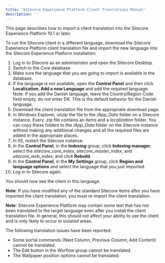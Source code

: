 ```yaml
---
title: 'Sitecore Experience Platform Client Translations Manual'
description: ''
---
```


This page describes how to import a client translation into the Sitecore Experience Platform 10.1 or later.

To run the Sitecore client in a different language, download the Sitecore Experience Platform client translation file and import the new language into the Sitecore Experience Platform installation:

1. Log in to Sitecore as an administrator and open the Sitecore Desktop.
2. Switch to the _Core_ database.
3. Make sure the language that you are going to import is available in the database.
4. If the language is not available, open the **Control Panel** and then click **Localization**, **Add a new Language** and add the required language. Note: If you add the Danish language, leave the Country/Region Code field empty, do not enter DK. This is the default behavior for the Danish language.
5. Download the client translation file from the appropriate download page.
6. In Windows Explorer, unzip the file to the _/App_Data_ folder on a Sitecore instance. Every .zip file contains an _items_ and a _localization_ folder. You can copy these folders to the _/App_Data_ folder on the Sitecore instance without making any additional changes and all the required files are added in the appropriate places.
7. In IIS, restart the Sitecore instance.
8. In the **Control Panel**, in the **Indexing** group, click **Indexing manager**, select the _sitecore_core_index_, _sitecore_master_index_, and _sitecore_web_index_, and click **Rebuild**.
9. In the **Control Panel**, in the **My Settings** group, click **Region and language options** and select the language that you just imported.
10. Log in to Sitecore again.

You should now see the client in this language.

**Note**: If you have modified any of the standard Sitecore items after you have imported the client translation, you must re-import the client translation.

**Note**: Sitecore Experience Platform may contain some text that has not been translated to the target language even after you install the client translation file. In general, this should not affect your ability to use the client and is only likely to occur in isolated areas.

The following translation issues have been reported:

- Some portal commands (Next Column, Previous Column, Add Content) cannot be translated.
- The Edit button in the Worflow group cannot be translated.
- The Wallpaper position options cannot be translated.
